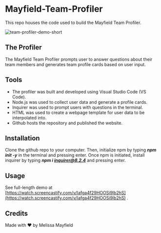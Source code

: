# Mayfield-Team-Profiler

This repo houses the code used to build the Mayfield Team Profiler.

![team-profiler-demo-short](./assets/images/Mayfield-Team-Profiler-Demo-Short.gif)

## The Profiler

The Mayfield Team Profiler prompts user to answer questions about their team members and generates team profile cards based on user input.

## Tools

* The profiler was built and developed using Visual Studio Code (VS Code). 
* Node.js was used to collect user data and generate a profile cards.
* Inquirer was used to prompt users with questions in the terminal.
* HTML was used to create a webpage template for user data to be interpolated into.
* Github hosts the repository and published the website.

## Installation

Clone the github repo to your computer. Then, initialize npm by typing ***npm init -y*** in the terminal and pressing enter. Once npm is initiated, install inquirer by typing ***npm i inquirer@8.2.4*** and pressing enter.

## Usage

See full-length demo at [https://watch.screencastify.com/v/Iafga4f29HOOSi9lb2hS](https://watch.screencastify.com/v/Iafga4f29HOOSi9lb2hS) .

## Credits

Made with ❤️ by Melissa Mayfield